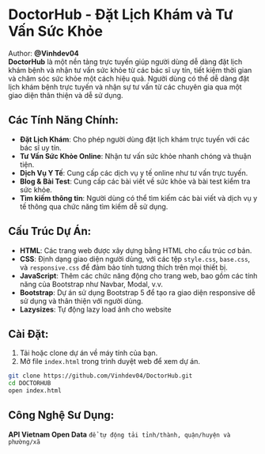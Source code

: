 # DoctorHub - Đặt Lịch Khám và Tư Vấn Sức Khỏe

Author: **@Vinhdev04**<br>
**DoctorHub** là một nền tảng trực tuyến giúp người dùng dễ dàng đặt lịch khám bệnh và nhận tư vấn sức khỏe từ các bác sĩ uy tín, tiết kiệm thời gian và chăm sóc sức khỏe một cách hiệu quả. Người dùng có thể dễ dàng đặt lịch khám bệnh trực tuyến và nhận sự tư vấn từ các chuyên gia qua một giao diện thân thiện và dễ sử dụng.

## Các Tính Năng Chính:

- **Đặt Lịch Khám**: Cho phép người dùng đặt lịch khám trực tuyến với các bác sĩ uy tín.
- **Tư Vấn Sức Khỏe Online**: Nhận tư vấn sức khỏe nhanh chóng và thuận tiện.
- **Dịch Vụ Y Tế**: Cung cấp các dịch vụ y tế online như tư vấn trực tuyến.
- **Blog & Bài Test**: Cung cấp các bài viết về sức khỏe và bài test kiểm tra sức khỏe.
- **Tìm kiếm thông tin**: Người dùng có thể tìm kiếm các bài viết và dịch vụ y tế thông qua chức năng tìm kiếm dễ sử dụng.

## Cấu Trúc Dự Án:

- **HTML**: Các trang web được xây dựng bằng HTML cho cấu trúc cơ bản.
- **CSS**: Định dạng giao diện người dùng, với các tệp `style.css`, `base.css`, và `responsive.css` để đảm bảo tính tương thích trên mọi thiết bị.
- **JavaScript**: Thêm các chức năng động cho trang web, bao gồm các tính năng của Bootstrap như Navbar, Modal, v.v.
- **Bootstrap**: Dự án sử dụng Bootstrap 5 để tạo ra giao diện responsive dễ sử dụng và thân thiện với người dùng.
- **Lazysizes**: Tự động lazy load ảnh cho website

## Cài Đặt:

1. Tải hoặc clone dự án về máy tính của bạn.
2. Mở file `index.html` trong trình duyệt web để xem dự án.

```bash
git clone https://github.com/Vinhdev04/DoctorHub.git
cd DOCTORHUB
open index.html
```

## Công Nghệ Sư Dụng:

**API Vietnam Open Data** `để tự động tải tỉnh/thành, quận/huyện và phường/xã`

